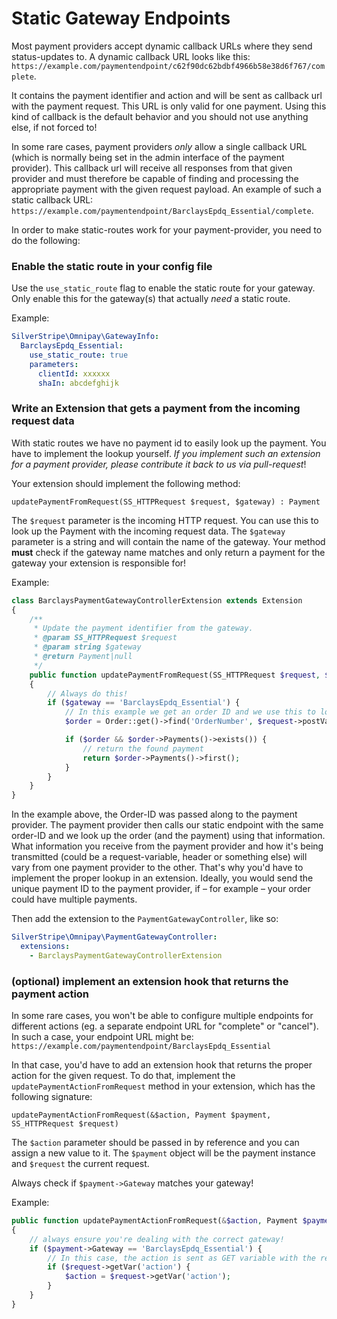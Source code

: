 # Static Gateway Endpoints

Most payment providers accept dynamic callback URLs where they send status-updates to. 
A dynamic callback URL looks like this: `https://example.com/paymentendpoint/c62f90dc62bdbf4966b58e38d6f767/complete`.

It contains the payment identifier and action and will be sent as callback url with the payment request. 
This URL is only valid for one payment. Using this kind of callback is the default behavior and you should not use anything else, if not forced to!

In some rare cases, payment providers *only* allow a single callback URL (which is normally being set in the admin interface of the payment provider).
This callback url will receive all responses from that given provider and must therefore be capable of finding and processing the appropriate payment with the given request payload.
An example of such a static callback URL: `https://example.com/paymentendpoint/BarclaysEpdq_Essential/complete`.

In order to make static-routes work for your payment-provider, you need to do the following:

### Enable the static route in your config file

Use the `use_static_route` flag to enable the static route for your gateway. Only enable this for the gateway(s) that actually *need* a static route.

Example:

```yaml
SilverStripe\Omnipay\GatewayInfo:
  BarclaysEpdq_Essential:
    use_static_route: true
    parameters:
      clientId: xxxxxx
      shaIn: abcdefghijk
```

### Write an Extension that gets a payment from the incoming request data

With static routes we have no payment id to easily look up the payment. You have to implement the lookup yourself. 
*If you implement such an extension for a payment provider, please contribute it back to us via pull-request*!

Your extension should implement the following method:

`updatePaymentFromRequest(SS_HTTPRequest $request, $gateway) : Payment`

The `$request` parameter is the incoming HTTP request. You can use this to look up the Payment with the incoming request data.
The `$gateway` parameter is a string and will contain the name of the gateway. Your method **must** check if the gateway name matches and only return a payment for the gateway your extension is responsible for!

Example:

```php
class BarclaysPaymentGatewayControllerExtension extends Extension
{
    /**
     * Update the payment identifier from the gateway.
     * @param SS_HTTPRequest $request
     * @param string $gateway
     * @return Payment|null
     */
    public function updatePaymentFromRequest(SS_HTTPRequest $request, $gateway)
    {
        // Always do this!
        if ($gateway == 'BarclaysEpdq_Essential') {
            // In this example we get an order ID and we use this to look up our payment
            $order = Order::get()->find('OrderNumber', $request->postVars('orderID'));

            if ($order && $order->Payments()->exists()) {
                // return the found payment
                return $order->Payments()->first();
            }
        }
    }
}
```

In the example above, the Order-ID was passed along to the payment provider. The payment provider then calls our
static endpoint with the same order-ID and we look up the order (and the payment) using that information. 
What information you receive from the payment provider and how it's being transmitted (could be a request-variable, header or something else)
will vary from one payment provider to the other. That's why you'd have to implement the proper lookup in an extension.
Ideally, you would send the unique payment ID to the payment provider, if – for example – your order could have multiple payments.

Then add the extension to the `PaymentGatewayController`, like so:

```yaml
SilverStripe\Omnipay\PaymentGatewayController:
  extensions:
    - BarclaysPaymentGatewayControllerExtension
```

### (optional) implement an extension hook that returns the payment action

In some rare cases, you won't be able to configure multiple endpoints for different actions (eg. a separate endpoint URL for "complete" or "cancel"). 
In such a case, your endpoint URL might be: `https://example.com/paymentendpoint/BarclaysEpdq_Essential`

In that case, you'd have to add an extension hook that returns the proper action for the given request.
To do that, implement the `updatePaymentActionFromRequest` method in your extension, which has the following signature:
 
`updatePaymentActionFromRequest(&$action, Payment $payment, SS_HTTPRequest $request)`

The `$action` parameter should be passed in by reference and you can assign a new value to it.
The `$payment` object will be the payment instance and `$request` the current request.

Always check if `$payment->Gateway` matches your gateway!

Example:

```php
public function updatePaymentActionFromRequest(&$action, Payment $payment, SS_HTTPRequest $request)
{
    // always ensure you're dealing with the correct gateway!
    if ($payment->Gateway == 'BarclaysEpdq_Essential') {
        // In this case, the action is sent as GET variable with the request
        if ($request->getVar('action') {
            $action = $request->getVar('action');
        }
    }
}
```
